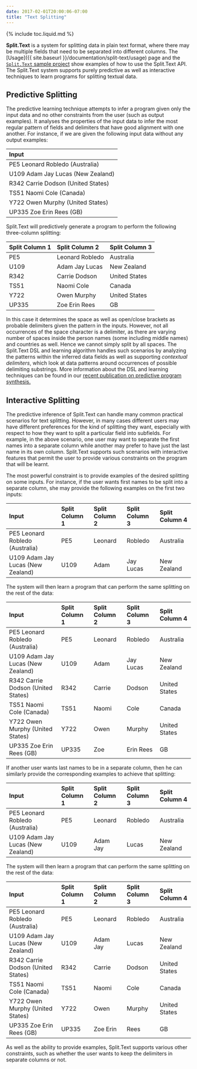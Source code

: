 ```yaml
---
date: 2017-02-01T20:00:06-07:00
title: "Text Splitting"
---
```

{% include toc.liquid.md %}

**Split.Text** is a system for splitting data in plain text format, where there may be multiple fields that need to be separated into different columns. The [Usage]({{ site.baseurl }}/documentation/split-text/usage) page and the [`Split.Text` sample project](https://github.com/Microsoft/prose/tree/master/Split.Text) show examples of how to use the Split.Text API. The Split.Text system supports purely predictive as well as interactive techniques to learn programs for splitting textual data. 

## Predictive Splitting

The predictive learning technique attempts to infer a program given only the input data and no other constraints from the user (such as output examples). It analyses the properties of the input data to infer the most regular pattern of fields and delimiters that have good alignment with one another. For instance, if we are given the following input data without any output examples:

| Input                               | 
|:------------------------------------|
| PE5 Leonard Robledo (Australia)     |
| U109 Adam Jay Lucas (New Zealand) |
| R342 Carrie Dodson (United States)  |
| TS51 Naomi Cole (Canada)            |
| Y722 Owen Murphy (United States)              |
| UP335 Zoe Erin Rees (GB)            |


Split.Text will predictively generate a program to perform the following three-column splitting:

| Split Column 1    | Split Column 2    | Split Column 3               |
|:--------------|:----------------------|:----------------------|
|       PE5     |       Leonard Robledo |       Australia       |
|       U109    |       Adam Jay Lucas  |       New Zealand   |
|       R342    |       Carrie Dodson   |       United States   |
|       TS51    |       Naomi Cole      |       Canada          |
|       Y722    |       Owen Murphy     |       United States             |
|       UP335   |       Zoe Erin Rees   |       GB              |

In this case it determines the space as well as open/close brackets as probable delimiters given the pattern in the inputs. However, not all occurrences of the space character is a delimiter, as there are varying number of spaces inside the person names (some including middle names) and countries as well. Hence we cannot simply split by all spaces. The Split.Text DSL and learning algorithm handles such scenarios by analyzing the patterns within the inferred data fields as well as supporting *contextual delimiters*, which look at data patterns around occurrences of possible delimiting substrings. More information about the DSL and learning techniques can be found in our [recent publication on predictive program synthesis.](https://research.microsoft.com/en-us/um/people/sumitg/pubs/aaai17.pdf)

## Interactive Splitting

The predictive inference of Split.Text can handle many common practical scenarios for text splitting. However, in many cases different users may have different preferences for the kind of splitting they want, especially with respect to how they want to split a particular field into subfields. For example, in the above scenario, one user may want to separate the first names into a separate column while another may prefer to have just the last name in its own column. Split.Text supports such scenarios with interactive features that permit the user to provide various constraints on the program that will be learnt. 

The most powerful constraint is to provide examples of the desired splitting on some inputs. For instance, if the user wants first names to be split into a separate column, she may provide the following examples on the first two inputs:

| Input                               | Split Column 1    | Split Column 2    | Split Column 3 | Split Column 4 |
|:------------------------------------|:--------------|:----------------------|:----------------------|:------|
| PE5 Leonard Robledo (Australia)     |      PE5     |       Leonard |       Robledo |       Australia       |
| U109 Adam Jay Lucas (New Zealand) |      U109    |       Adam    |       Jay Lucas       |       New Zealand   |

The system will then learn a program that can perform the same splitting on the rest of the data:

| Input                               | Split Column 1    | Split Column 2    | Split Column 3 | Split Column 4 |
|:------------------------------------|:--------------|:----------------------|:----------------------|:------|
| PE5 Leonard Robledo (Australia)     |      PE5     |       Leonard |       Robledo |       Australia       |
| U109 Adam Jay Lucas (New Zealand) |      U109    |       Adam    |       Jay Lucas       |       New Zealand   |
| R342 Carrie Dodson (United States)  |       R342    |       Carrie  |       Dodson  |       United States   |
| TS51 Naomi Cole (Canada)            |TS51    |       Naomi   |       Cole    |       Canada  |
| Y722 Owen Murphy (United States)              |Y722    |       Owen    |       Murphy  |       United States     |
| UP335 Zoe Erin Rees (GB)            | UP335   |       Zoe     |       Erin Rees       |       GB      |


If another user wants last names to be in a separate column, then he can similarly provide the corresponding examples to achieve that splitting:

| Input                               | Split Column 1    | Split Column 2    | Split Column 3 | Split Column 4 |
|:------------------------------------|:--------------|:----------------------|:----------------------|:------|
| PE5 Leonard Robledo (Australia)     |      PE5     |       Leonard |       Robledo |       Australia       |
| U109 Adam Jay Lucas (New Zealand) |      U109    |       Adam Jay   |       Lucas       |       New Zealand   |

The system will then learn a program that can perform the same splitting on the rest of the data:

| Input                               | Split Column 1    | Split Column 2    | Split Column 3 | Split Column 4 |
|:------------------------------------|:--------------|:----------------------|:----------------------|:------|
| PE5 Leonard Robledo (Australia)     |      PE5     |       Leonard |       Robledo |       Australia       |
| U109 Adam Jay Lucas (New Zealand) |      U109    |       Adam Jay  |       Lucas       |       New Zealand   |
| R342 Carrie Dodson (United States)  |       R342    |       Carrie  |       Dodson  |       United States   |
| TS51 Naomi Cole (Canada)            |TS51    |       Naomi   |       Cole    |       Canada  |
| Y722 Owen Murphy (United States)              |Y722    |       Owen    |       Murphy  |       United States     |
| UP335 Zoe Erin Rees (GB)            | UP335   |       Zoe Erin    |       Rees       |       GB      |


As well as the ability to provide examples, Split.Text supports various other constraints, such as whether the user wants to keep the delimiters in separate columns or not. 
